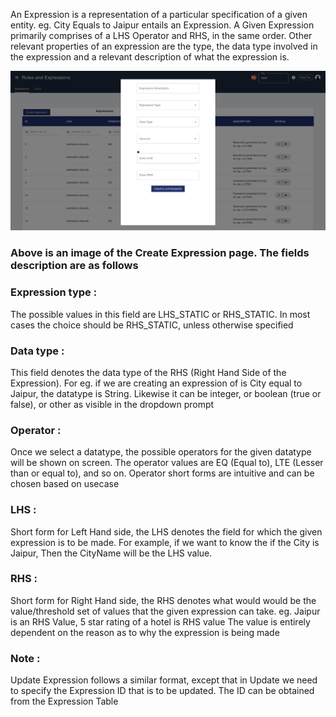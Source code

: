 

An Expression is a representation of a particular specification of a given entity. eg. City Equals to Jaipur entails an Expression. A Given Expression primarily comprises of a LHS Operator and RHS, in the same order. Other relevant properties of an expression are the type, the data type involved in the expression and a relevant description of what the expression is.

![alt text for screen readers](/img/expression/expression.png "Text to show on mouseover")

### Above is an image of the Create Expression page. The fields description are as follows
### Expression type : 
The possible values in this field are LHS_STATIC or RHS_STATIC. In most cases the choice should be RHS_STATIC, unless otherwise specified

### Data type : 
This field denotes the data type of the RHS (Right Hand Side of the Expression). For eg. if we are creating an expression of is City equal to Jaipur, the datatype is String. Likewise it can be integer, or boolean (true or false), or other as visible in the dropdown prompt

### Operator : 
Once we select a datatype, the possible operators for the given datatype will be shown on screen. The operator values are EQ (Equal to), LTE (Lesser than or equal to), and so on. Operator short forms are intuitive and can be chosen based on usecase

### LHS : 
Short form for Left Hand side, the LHS denotes the field for which the given expression is to be made. For example, if we want to know the if the City is Jaipur, Then the CityName will be the LHS value.
### RHS : 
Short form for Right Hand side, the RHS denotes what would would be the value/threshold set of values that the given expression can take. eg. Jaipur is an RHS Value, 5 star rating of a hotel is RHS value The value is entirely dependent on the reason as to why the expression is being made

### Note : 
Update Expression follows a similar format, except that in Update we need to specify the Expression ID that is to be updated. The ID can be obtained from the Expression Table